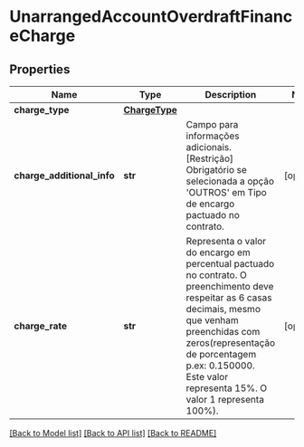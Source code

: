 # UnarrangedAccountOverdraftFinanceCharge

## Properties
Name | Type | Description | Notes
------------ | ------------- | ------------- | -------------
**charge_type** | [**ChargeType**](ChargeType.md) |  | 
**charge_additional_info** | **str** | Campo para informações adicionais.  [Restrição] Obrigatório se selecionada a opção &#x27;OUTROS&#x27; em Tipo de encargo pactuado no contrato.  | [optional] 
**charge_rate** | **str** | Representa o valor do encargo em percentual pactuado no contrato.  O preenchimento deve respeitar as 6 casas decimais, mesmo que venham preenchidas com zeros(representação de porcentagem p.ex: 0.150000. Este valor representa 15%. O valor 1 representa 100%).  | [optional] 

[[Back to Model list]](../README.md#documentation-for-models) [[Back to API list]](../README.md#documentation-for-api-endpoints) [[Back to README]](../README.md)


